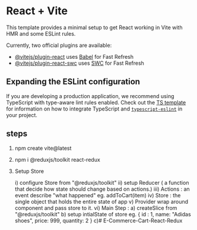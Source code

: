 # React + Vite

This template provides a minimal setup to get React working in Vite with HMR and some ESLint rules.

Currently, two official plugins are available:

- [@vitejs/plugin-react](https://github.com/vitejs/vite-plugin-react/blob/main/packages/plugin-react) uses [Babel](https://babeljs.io/) for Fast Refresh
- [@vitejs/plugin-react-swc](https://github.com/vitejs/vite-plugin-react/blob/main/packages/plugin-react-swc) uses [SWC](https://swc.rs/) for Fast Refresh

## Expanding the ESLint configuration

If you are developing a production application, we recommend using TypeScript with type-aware lint rules enabled. Check out the [TS template](https://github.com/vitejs/vite/tree/main/packages/create-vite/template-react-ts) for information on how to integrate TypeScript and [`typescript-eslint`](https://typescript-eslint.io) in your project.


## steps

1) npm create vite@latest

2) npm i @reduxjs/toolkit react-redux

3) Setup Store

    i) configure Store from "@reduxjs/toolkit"
    ii) setup Reducer ( a function that decide how state should change based on actions.)
    iii) Actions : an event describe "what happened" eg. addToCart(item)
    iv) Store : the single object that holds the entire state of app
    v) Provider wrap around <App/> component and pass store to it.
    vi) Main Step :
        a) createSlice from "@reduxjs/toolkit"
        b) setup intialState of store
        eg. {
            id : 1,
            name: "Adidas shoes",
            price: 999,
            quantity: 2
        }
        c)# E-Commerce-Cart-React-Redux
